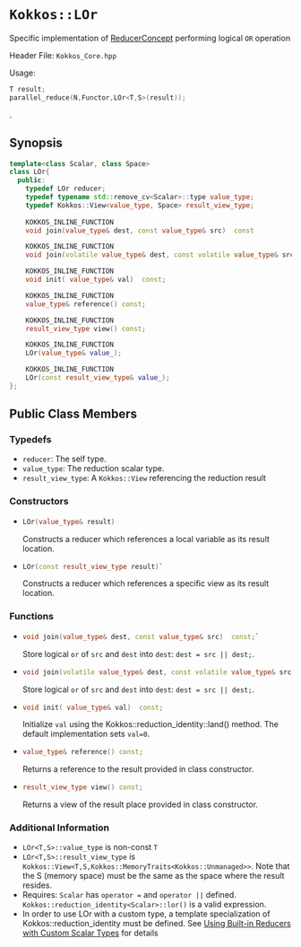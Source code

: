# `Kokkos::LOr`

Specific implementation of [ReducerConcept](Kokkos%3A%3AReducerConcept) performing logical `OR` operation

Header File: `Kokkos_Core.hpp`

Usage: 
  ```c++
  T result;
  parallel_reduce(N,Functor,LOr<T,S>(result));
  ```

. 

## Synopsis 
  ```c++
  template<class Scalar, class Space>
  class LOr{
    public:
      typedef LOr reducer;
      typedef typename std::remove_cv<Scalar>::type value_type;
      typedef Kokkos::View<value_type, Space> result_view_type;
      
      KOKKOS_INLINE_FUNCTION
      void join(value_type& dest, const value_type& src)  const

      KOKKOS_INLINE_FUNCTION
      void join(volatile value_type& dest, const volatile value_type& src) const;

      KOKKOS_INLINE_FUNCTION
      void init( value_type& val)  const;

      KOKKOS_INLINE_FUNCTION
      value_type& reference() const;

      KOKKOS_INLINE_FUNCTION
      result_view_type view() const;

      KOKKOS_INLINE_FUNCTION
      LOr(value_type& value_);

      KOKKOS_INLINE_FUNCTION
      LOr(const result_view_type& value_);
  };
  ```

## Public Class Members

### Typedefs
   
 * `reducer`: The self type.
 * `value_type`: The reduction scalar type.
 * `result_view_type`: A `Kokkos::View` referencing the reduction result 

### Constructors
 
 * ```c++
   LOr(value_type& result)
   ```
   Constructs a reducer which references a local variable as its result location.  
 
 * ```c++
   LOr(const result_view_type result)`
   ```
   Constructs a reducer which references a specific view as its result location.

### Functions

 * ```c++
   void join(value_type& dest, const value_type& src)  const;`
   ```
   Store logical `or` of `src` and `dest` into `dest`:  `dest = src || dest;`. 

 * ```c++
   void join(volatile value_type& dest, const volatile value_type& src) const;
   ```
   Store logical `or` of `src` and `dest` into `dest`:  `dest = src || dest;`. 

 * ```c++
   void init( value_type& val)  const;
   ```
   Initialize `val` using the Kokkos::reduction_identity<Scalar>::land() method.  The default implementation sets `val=0`.

 * ```c++
   value_type& reference() const;
   ```
   Returns a reference to the result provided in class constructor.

 * ```c++
   result_view_type view() const;
   ```
   Returns a view of the result place provided in class constructor.

### Additional Information
   * `LOr<T,S>::value_type` is non-const `T`
   * `LOr<T,S>::result_view_type` is `Kokkos::View<T,S,Kokkos::MemoryTraits<Kokkos::Unmanaged>>`.  Note that the S (memory space) must be the same as the space where the result resides.
   * Requires: `Scalar` has `operator =` and `operator ||` defined. `Kokkos::reduction_identity<Scalar>::lor()` is a valid expression. 
   * In order to use LOr with a custom type, a template specialization of Kokkos::reduction_identity<CustomType> must be defined.  See [Using Built-in Reducers with Custom Scalar Types](Custom-Reductions%3A-Built-In-Reducers-with-Custom-Scalar-Types) for details